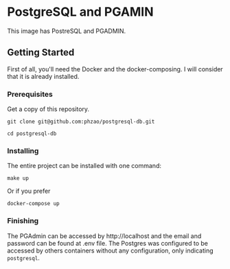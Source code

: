 # PostgreSQL and PGAMIN

This image has PostreSQL and PGADMIN.   

## Getting Started

First of all, you'll need the Docker and the docker-composing. I will consider that it is already installed.

### Prerequisites

Get a copy of this repository.  

```
git clone git@github.com:phzao/postgresql-db.git
```
```
cd postgresql-db
```
### Installing

The entire project can be installed with one command:
```
make up
```
Or if you prefer
```
docker-compose up
```

### Finishing

The PGAdmin can be accessed by http://localhost and the email and password can be found at .env file.
The Postgres was configured to be accessed by others containers without any configuration, only indicating
`postgresql`.
